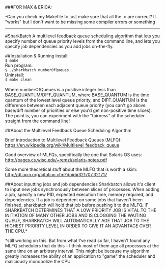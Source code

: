 ###FOR MAX & ERICA:

-Can you check my Makefile to just make sure that all the .o are correct? It "works" but 
I don't want to be missing some compiler errors or something

-----------------------------------------------------------------------------------------

#SharkBatch
A multilevel feedback queue scheduling algorithm that lets you specify number of queue
priority levels from the command line, and lets you specify job dependencies as you add
jobs on-the-fly.

##Installation & Running
Install:<br>
```$ make```<br>
Run program:<br>
```$ ./sharkbatch numberOfQueues```<br>
Uninstall:<br>
```$ make clean```<br><br>
Where numberOfQueues is a positive integer less than BASE_QUANTUM/DIFF_QUANTUM, where
BASE_QUANTUM is the time quantum of the lowest level queue priority, and DIFF_QUANTUM
is the difference between each adjacent queue priority (you can't go above base/diff
number of priorities or else you'd get non-positive time slices). The point is,
you can experiment with the "fairness" of the scheduler straight from the command
line!

##About the Multilevel Feedback Queue Scheduling Algorithm

Brief introduction to Multilevel Feedback Queues (MLFQ):
https://en.wikipedia.org/wiki/Multilevel_feedback_queue

Good overview of MLFQs, specifically the one that Solaris OS uses:
http://pages.cs.wisc.edu/~remzi/solaris-notes.pdf

Some more theoretical stuff about the MLFQ that is worth a skim:
http://dl.acm.org/citation.cfm?doid=321707.321717

##About inputting jobs and job dependencies
Sharkbatch allows it's client to input new jobs synchronously between slices of processes.
When adding a job, specify a new PID, expected execution time, memory required, and
dependencies. If a job is dependent on some jobs that haven't been finished, sharkbatch
will hold that job before pushing it to the MLFQ. IF SHARKBATCH DETERMINES THAT A LOW
PRIORITY JOB IS VITAL TO THE INITIATION OF MANY OTHER JOBS AND IS CLOGGING THE WAITING
QUEUE, SHARKBATCH WILL AUTOMATICALLY AGE THAT JOB TO THE HIGHEST PRIORITY LEVEL IN
ORDER TO GIVE IT AN ADVANTAGE OVER THE CPU.*

*still working on this. But from what I've read so far, I haven't found any MLFQ
schedulers that do this - I think most of them age all processes at the same time on an
arbitrary interval. This might be because my algorithm greatly increases the ability
of an application to "game" the scheduler and maliciously monopolize the CPU.
